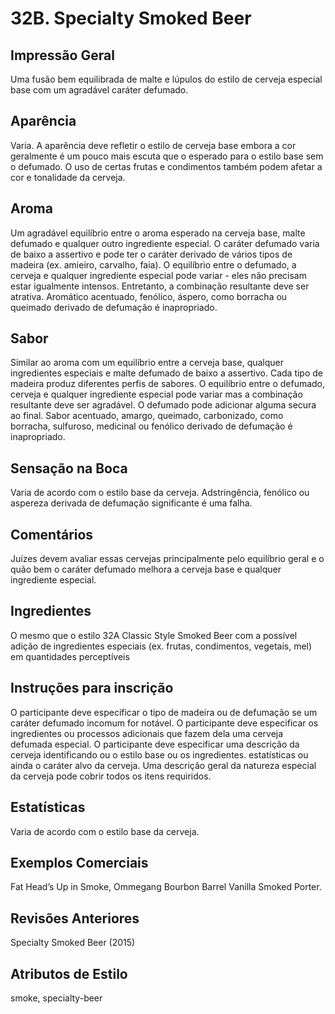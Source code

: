 # 32B. Specialty Smoked Beer

## Impressão Geral

Uma fusão bem equilibrada de malte e lúpulos do estilo de cerveja especial base com um agradável caráter defumado.

## Aparência

Varia. A aparência deve refletir o estilo de cerveja base embora a cor geralmente é um pouco mais escuta que o esperado para o estilo base sem o defumado. O uso de certas frutas e condimentos também podem afetar a cor e tonalidade da cerveja.

## Aroma

Um agradável equilíbrio entre o aroma esperado na cerveja base, malte defumado e qualquer outro ingrediente especial. O caráter defumado varia de baixo a assertivo e pode ter o caráter derivado de vários tipos de madeira (ex. amieiro, carvalho, faia). O equilíbrio entre o defumado, a cerveja e qualquer ingrediente especial pode variar - eles não precisam estar igualmente intensos. Entretanto, a combinação resultante deve ser atrativa. Aromático acentuado, fenólico, áspero, como borracha ou queimado derivado de defumação é inapropriado.

## Sabor

Similar ao aroma com um equilíbrio entre a cerveja base, qualquer ingredientes especiais e malte defumado de baixo a assertivo. Cada tipo de madeira produz diferentes perfis de sabores. O equilíbrio entre o defumado, cerveja e qualquer ingrediente especial pode variar mas a combinação resultante deve ser agradável. O defumado pode adicionar alguma secura ao final. Sabor acentuado, amargo, queimado, carbonizado, como borracha, sulfuroso, medicinal ou fenólico derivado de defumação é inapropriado.

## Sensação na Boca

Varia de acordo com o estilo base da cerveja. Adstringência, fenólico ou aspereza derivada de defumação significante é uma falha.

## Comentários

Juízes devem avaliar essas cervejas principalmente pelo equilíbrio geral e o quão bem o caráter defumado melhora a cerveja base e qualquer ingrediente especial.

## Ingredientes

O mesmo que o estilo 32A Classic Style Smoked Beer com a possível adição de ingredientes especiais (ex. frutas, condimentos, vegetais, mel) em quantidades perceptíveis

## Instruções para inscrição

O participante deve especificar o tipo de madeira ou de defumação se um caráter defumado incomum for notável. O participante deve especificar os ingredientes ou processos adicionais que fazem dela uma cerveja defumada especial. O participante deve especificar uma descrição da cerveja identificando ou o estilo base ou os ingredientes. estatísticas ou ainda o caráter alvo da cerveja. Uma descrição geral da natureza especial da cerveja pode cobrir todos os itens requiridos.

## Estatísticas

Varia de acordo com o estilo base da cerveja.

## Exemplos Comerciais

Fat Head’s Up in Smoke, Ommegang Bourbon Barrel Vanilla Smoked Porter.

## Revisões Anteriores

Specialty Smoked Beer (2015)

## Atributos de Estilo

smoke, specialty-beer